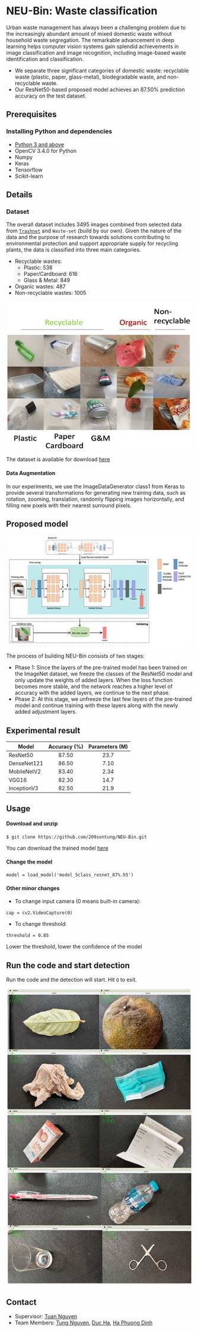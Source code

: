 # NEU-Bin: Waste classification

Urban waste management has always been a challenging problem due to the increasingly abundant amount of mixed domestic waste without household waste segregation. The remarkable advancement in deep learning helps computer vision systems gain splendid achievements in image classification and image recognition, including image-based waste identification and classification. 
- We separate three significant categories of domestic waste: recyclable waste (plastic, paper, glass-metal), biodegradable waste, and non-recyclable waste.
- Our ResNet50-based proposed model achieves an 87.50% prediction accuracy on the test dataset.

## Prerequisites

### Installing Python and dependencies
* [Python 3 and above](https://www.python.org/downloads/)
* OpenCV 3.4.0 for Python
* Numpy
* Keras
* Tensorflow
* Scikit-learn

## Details
### <a name="dataset"></a> Dataset

The overall dataset includes 3495 images combined from selected data from [`Trashnet`](https://github.com/garythung/trashnet) and `Waste-set` (build by our own). Given the nature of the data and the purpose of research towards solutions contributing to environmental protection and support appropriate supply for recycling plants, the data is classified into three main categories.

-	Recyclable wastes:
    - Plastic: 538
    - Paper/Cardboard: 616
    - Glass & Metal: 849
-	Organic wastes: 487
-	Non-recyclable wastes: 1005

<img src="https://github.com/209sontung/NEU-Bin/blob/main/img/dts.png" alt="alt text" width="600" height="400">

The dataset is available for download [here](https://drive.google.com/file/d/1IUns7XIZjoEeXG0S4szhaSCuceQGujKY/view?usp=sharing)

#### <a name="preparing"></a> Data Augmentation

In our experiments, we use the ImageDataGenerator class1 from Keras to provide several transformations for generating new training data, such as rotation, zooming, translation, randomly flipping images horizontally, and filling new pixels with their nearest surround pixels.

<!-- :warning: You may use *additional_dataset.zip* as another version of dataset. But if you use both of them on training phase, it will increase intra-class variance thus will leads to decrease of accuracy. Maybe you can try to use it for just testing true-generalizability on totally different dataset.(In terms of real world problem, trashes have high intra-class variance so it's very important!) -->

## Proposed model
<img src="https://github.com/209sontung/NEU-Bin/blob/main/img/nbin.png" alt="alt text" width="600" height="300">

The process of building NEU-Bin consists of two stages:
* Phase 1: Since the layers of the pre-trained model has been trained on the ImageNet dataset, we freeze the classes of the ResNet50 model and only update the weights of added layers. When the loss function becomes more stable, and the network reaches a higher level of accuracy with the added layers, we continue to the next phase.
* Phase 2: At this stage, we unfreeze the last few layers of the pre-trained model and continue training with these layers along with the newly added adjustment layers. 

## Experimental result

|         **Model**       |   **Accuracy (%)**   |     **Parameters (M)**     |
|-------------------------|:--------------------:|:--------------------------:|
|       ResNet50          |        87.50         |            23.7            |
|       DenseNet121       |        86.50         |            7.10            |
|       MobileNetV2       |        83.40         |            2.34            |
|       VGG16             |        82.30         |            14.7            |
|       InceptionV3       |        82.50         |            21.9            |

## Usage
#### Download and unzip
```
$ git clone https://github.com/209sontung/NEU-Bin.git
```
You can download the trained model [here](https://drive.google.com/file/d/1wamwLZsclQYYsx5dLThTqZG5sJSLR7oS/view?usp=sharing)

#### Change the model
```
model = load_model('model_5class_resnet_87%.h5')
```
#### Other minor changes

* To change input camera (0 means built-in camera):
```
cap = cv2.VideoCapture(0)
```

* To change threshold:
```
threshold = 0.85 
```
Lower the threshold, lower the confidence of the model

## Run the code and start detection
Run the code and the detection will start. Hit `Q` to exit.

<img src="https://github.com/209sontung/NEU-Bin/blob/main/img/examples.png" alt="alt text" width="600" height="800">

## Contact
- Supervisor: [Tuan Nguyen](https://www.facebook.com/nttuan8)
- Team Members: [Tung Nguyen](https://www.facebook.com/gnutn0s), [Duc Ha](https://www.facebook.com/ha5minh2duc), [Ha Phuong Dinh](https://www.facebook.com/profile.php?id=100008189945262)



